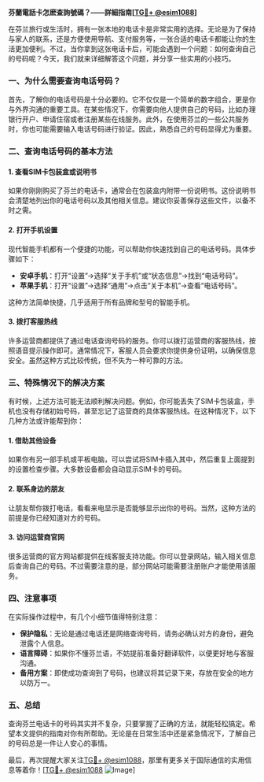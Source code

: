 **芬蘭電話卡怎麽查詢號碼？——詳細指南[[TG💪+ @esim1088](https://t.me/s/esim1088)]**

在芬兰旅行或生活时，拥有一张本地的电话卡是非常实用的选择。无论是为了保持与家人的联系，还是方便使用导航、支付服务等，一张合适的电话卡都能让你的生活更加便利。不过，当你拿到这张电话卡后，可能会遇到一个问题：如何查询自己的号码呢？今天，我们就来详细解答这个问题，并分享一些实用的小技巧。

### 一、为什么需要查询电话号码？

首先，了解你的电话号码是十分必要的。它不仅仅是一个简单的数字组合，更是你与外界沟通的重要工具。在某些情况下，你需要向他人提供自己的号码，比如办理银行开户、申请住宿或者注册某些在线服务。此外，在使用芬兰的一些公共服务时，你也可能需要输入电话号码进行验证。因此，熟悉自己的号码显得尤为重要。

### 二、查询电话号码的基本方法

#### 1. 查看SIM卡包装盒或说明书
如果你刚刚购买了芬兰的电话卡，通常会在包装盒内附带一份说明书。这份说明书会清楚地列出你的电话号码以及其他相关信息。建议你妥善保存这些文件，以备不时之需。

#### 2. 打开手机设置
现代智能手机都有一个便捷的功能，可以帮助你快速找到自己的电话号码。具体步骤如下：

- **安卓手机**：打开“设置”→选择“关于手机”或“状态信息”→找到“电话号码”。
- **苹果手机**：打开“设置”→选择“通用”→点击“关于本机”→查看“电话号码”。

这种方法简单快捷，几乎适用于所有品牌和型号的智能手机。

#### 3. 拨打客服热线
许多运营商都提供了通过电话查询号码的服务。你可以拨打运营商的客服热线，按照语音提示操作即可。通常情况下，客服人员会要求你提供身份证明，以确保信息安全。虽然这种方式比较传统，但不失为一种可靠的方法。

### 三、特殊情况下的解决方案

有时候，上述方法可能无法顺利解决问题。例如，你可能丢失了SIM卡包装盒，手机也没有存储初始号码，甚至忘记了运营商的具体客服热线。在这种情况下，以下几种方法或许能帮到你：

#### 1. 借助其他设备
如果你有另一部手机或平板电脑，可以尝试将SIM卡插入其中，然后重复上面提到的设置检查步骤。大多数设备都会自动显示SIM卡的号码。

#### 2. 联系身边的朋友
让朋友帮你拨打电话，看看来电显示是否能够显示出你的号码。当然，这种方法的前提是你已经知道对方的号码。

#### 3. 访问运营商官网
很多运营商的官方网站都提供在线客服支持功能。你可以登录网站，输入相关信息后查询自己的号码。不过需要注意的是，部分网站可能需要注册账户才能使用该服务。

### 四、注意事项

在实际操作过程中，有几个小细节值得特别注意：

- **保护隐私**：无论是通过电话还是网络查询号码，请务必确认对方的身份，避免泄露个人信息。
- **语言障碍**：如果你不懂芬兰语，不妨提前准备好翻译软件，以便更好地与客服沟通。
- **备用方案**：即使成功查询到了号码，也建议将其记录下来，存放在安全的地方以防万一。

### 五、总结

查询芬兰电话卡的号码其实并不复杂，只要掌握了正确的方法，就能轻松搞定。希望本文提供的指南对你有所帮助。无论是在日常生活中还是紧急情况下，了解自己的号码总是一件让人安心的事情。

最后，再次提醒大家关注[TG💪+ @esim1088](https://t.me/s/esim1088)，那里有更多关于国际通信的实用信息等着你！[[TG💪+ @esim1088](https://t.me/s/esim1088) ![Image](https://i.postimg.cc/4NQfJmqS/Snipaste-2025-05-13-00-14-12.png)]